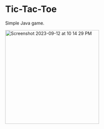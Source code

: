 # Tic-Tac-Toe
Simple Java game.

<img width="300" alt="Screenshot 2023-09-12 at 10 14 29 PM" src="https://github.com/yunke-l/Tic-Tac-Toe/assets/66773247/56bcc6a4-a394-4cdf-b30b-d3bc1d4fbe07">
